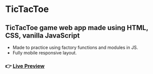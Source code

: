 # TicTacToe
## TicTacToe game web app made using HTML, CSS, vanilla JavaScript
- Made to practice using factory functions and modules in JS.
- Fully mobile responsive layout.

### 👉 [Live Preview](https://ohmpatil.github.io/TicTacToe/)

